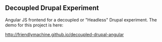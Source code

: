## Decoupled Drupal Experiment

Angular JS frontend for a decoupled or "Headless" Drupal experiment. The demo for this project is here:

http://friendlymachine.github.io/decoupled-drupal-angular
